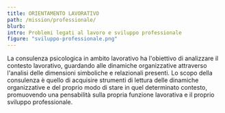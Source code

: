 ```yaml
---
title: ORIENTAMENTO LAVORATIVO
path: /mission/professionale/
blurb: 
intro: Problemi legati al lavoro e sviluppo professionale
figure: "sviluppo-professionale.png"
---
```


La consulenza psicologica in ambito lavorativo ha l'obiettivo di analizzare il contesto lavorativo, guardando alle dinamiche organizzative attraverso l'analisi delle dimensioni simboliche e relazionali presenti.
Lo scopo della consulenza è quello di acquisire strumenti di lettura delle dinamiche organizzative e del proprio modo di stare in quel determinato contesto, promuovendo una pensabilità sulla propria funzione lavorativa e il proprio sviluppo professionale.
